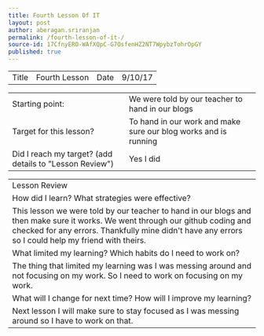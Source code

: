 ```yaml
---
title: Fourth Lesson Of IT 
layout: post
author: aberagan.sriranjan
permalink: /fourth-lesson-of-it-/
source-id: 17CfnyERO-WAfXQpC-G7OsfenHZ2NT7WpybzTohrOpGY
published: true
---
```

<table>
  <tr>
    <td>Title</td>
    <td>Fourth Lesson</td>
    <td>Date</td>
    <td>9/10/17</td>
  </tr>
</table>


<table>
  <tr>
    <td>Starting point:</td>
    <td>We were told by our teacher to hand in our blogs</td>
  </tr>
  <tr>
    <td>Target for this lesson?</td>
    <td>To hand in our work and make sure our blog works and is running</td>
  </tr>
  <tr>
    <td>Did I reach my target? 
(add details to "Lesson Review")</td>
    <td> Yes I did</td>
  </tr>
</table>


<table>
  <tr>
    <td>Lesson Review</td>
  </tr>
  <tr>
    <td>How did I learn? What strategies were effective? </td>
  </tr>
  <tr>
    <td>This lesson we were told by our teacher to hand in our blogs and then make sure it works. We went through our github coding and checked for any errors. Thankfully mine didn't have any errors so I could help my friend with theirs.   </td>
  </tr>
  <tr>
    <td>What limited my learning? Which habits do I need to work on? </td>
  </tr>
  <tr>
    <td>The thing that limited my learning was I was messing around and not focusing on my work. So I need to work on focusing on my work.</td>
  </tr>
  <tr>
    <td>What will I change for next time? How will I improve my learning?</td>
  </tr>
  <tr>
    <td>Next lesson I will make sure to stay focused as I was messing around so I have to work on that.</td>
  </tr>
</table>


